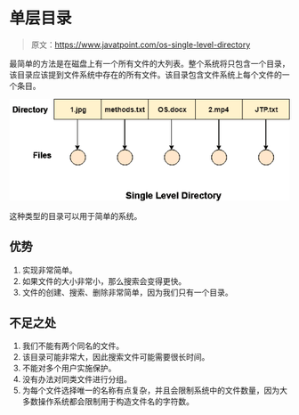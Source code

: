 # 单层目录

> 原文：<https://www.javatpoint.com/os-single-level-directory>

最简单的方法是在磁盘上有一个所有文件的大列表。整个系统将只包含一个目录，该目录应该提到文件系统中存在的所有文件。该目录包含文件系统上每个文件的一个条目。

![os Single Level Directory](img/864ffda297bc2d1fdf6077fa4ec9265d.png)

这种类型的目录可以用于简单的系统。

## 优势

1.  实现非常简单。
2.  如果文件的大小非常小，那么搜索会变得更快。
3.  文件的创建、搜索、删除非常简单，因为我们只有一个目录。

## 不足之处

1.  我们不能有两个同名的文件。
2.  该目录可能非常大，因此搜索文件可能需要很长时间。
3.  不能对多个用户实施保护。
4.  没有办法对同类文件进行分组。
5.  为每个文件选择唯一的名称有点复杂，并且会限制系统中的文件数量，因为大多数操作系统都会限制用于构造文件名的字符数。